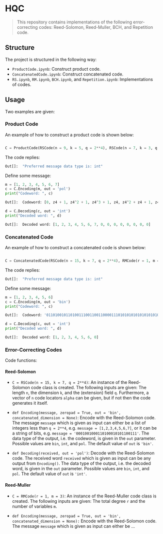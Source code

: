 # HQC

> This repository contains implementations of the following error-correcting codes: Reed-Solomon, Reed-Muller, BCH, and Repetition code.

## Structure

The project is structured in the following way:

* `ProductCode.ipynb`: Construct product code.
* `ConcatenatedCode.ipynb`: Construct concatenated code.
* `RS.ipynb`, `RM.ipynb`, `BCH.ipynb`, and `Repetition.ipynb`: Implementations of codes.

## Usage
Two examples are given:

### Product Code
An example of how to construct a product code is shown below:

```python

C = ProductCode(RSCode(n = 9, k = 5, q = 2**4), RSCode(n = 7, k = 3, q = n**4))
```

The code replies:

```python
Out[]:  "Preferred message data type is: int"
```

Define some message:
```python
m = [1, 2, 3, 4, 5, 6, 7]
c = C.Encoding(m, out = 'pol')
print("Codeword: ", c)
```

```python
Out[]:  Codeword: [0, z4 + 1, z4^2 + 1, z4^3 + 1, z4, z4^2 + z4 + 1, z4^3 + z4^2 + 1, z4^3, z4 + 1, z4^2 + z4, z4^3 + z4^2, z4^3 + z4 + 1, z4^2 + 1, z4^3 + z4, z4, z4^3 + z4, z4^3 + 1, z4^3 + z4^2 + z4 + 1, z4 + 1, z4^3, z4^3 + z4^2 + 1, z4^2 + z4, z4^3, z4^2 + z4 + 1, z4^3 + z4, z4 + 1, z4, 0, z4^2, z4^2 + z4, z4, z4^3 + z4, z4^3 + 1, z4^3 + z4^2 + z4 + 1, z4 + 1, z4^3 + z4, z4 + 1, z4, 0, z4^2, z4^3 + z4^2, z4^3 + z4^2 + z4 + 1, z4^3 + z4^2 + z4, z4, z4^3 + 1, z4^3 + z4^2, z4^2 + z4, 1, z4^3 + z4^2 + z4 + 1, z4^2 + z4 + 1, 1, z4^3 + z4^2 + 1, z4^2 + z4, z4 + 1, z4^3 + 1, z4^3 + z4^2 + z4, z4^3 + z4, z4^3 + z4 + 1, z4^3 + 1, z4^3 + z4^2 + 1, z4^2 + 1, z4^2 + z4, 0]
```

```python
d = C.Decoding(c, out = 'int')
print("Decoded word: ", d)
```

```python
Out[]:  Decoded word: [1, 2, 3, 4, 5, 6, 7, 0, 0, 0, 0, 0, 0, 0, 0]
```

### Concatenated Code
An example of how to construct a concatenated code is shown below:

```python

C = ConcatenatedCode(RSCode(n = 15, k = 7, q = 2**4), RMCode(r = 1, m = 3))
```

The code replies:

```python
Out[]:  "Preferred message data type is: int"
```

Define some message:
```python
m = [1, 2, 3, 4, 5, 6]
c = C.Encoding(m, out = 'bin')
print("Codeword: ", c)
```

```python
Out[]:  Codeword: '011010010110100111001100110000111010101010101010101010100011001101011010110000111001100110101010101010100000111110010110'
```

```python
d = C.Decoding(c, out = 'int')
print("Decoded word: ", d)
```

```python
Out[]:  Decoded word: [1, 2, 3, 4, 5, 6, 0]
```

### Error-Correcting Codes
Code functions:

#### Reed-Solomon
* `C = RSCode(n = 15, k = 7, q = 2**4)`:
An instance of the Reed-Solomon code class is created. The following inputs are given: The length `n`, the dimension `k`, and the (extension) field `q`. Furthermore, a vector of `n` code locators `alpha` can be given, but if not then the code generates it itself.

* `def Encoding(message, zeropad = True, out = 'bin', concatenated_dimension = None)`:
Encode with the Reed-Solomon code. The message `message` which is given as input can either be a list of integers less than `q = 2**4`, e.g. `message = [1,2,3,4,5,6,7]`, or it can be a string of bits, e.g. `message = '0001001000110100010101100111'`. The data type of the output, i.e. the codeword, is given in the `out` parameter. Possible values are `bin`, `int`, and `pol`. The default value of `out` is `'bin'`.

* `def Decoding(received, out = 'pol')`:
Decode with the Reed-Solomon code. The received word `received` which is given as input can be any output from `Encoding()`. The data type of the output, i.e. the decoded word, is given in the `out` parameter. Possible values are `bin`, `int`, and `pol`. The default value of `out` is `'int'`.


#### Reed-Muller
* `C = RMCode(r = 1, m = 3)`:
An instance of the Reed-Muller code class is created. The following inputs are given: The total degree `r` and the number of variables `m`.

* `def Encoding(message, zeropad = True, out = 'bin', concatenated_dimension = None):`
Encode with the Reed-Solomon code. The message `message` which is given as input can either be ...



